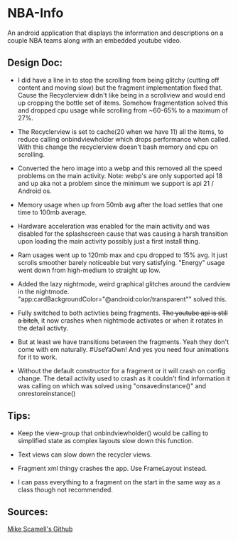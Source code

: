 # NBA-Info
An android application that displays the information and descriptions on a couple NBA teams along with an embedded youtube video.

## Design Doc:
- I did have a line in to stop the scrolling from being glitchy (cutting off content and moving slow) but the fragment implementation fixed that. Cause the Recyclerview didn't like being in a scrollview and would end up cropping the bottle set of items. Somehow fragmentation solved this and dropped cpu usage while scrolling from ~60-65% to a maximum of 27%.

- The Recyclerview is set to cache(20 when we have 11) all the items, to reduce calling onbindviewholder which drops performance when called. With this change the recyclerview doesn't bash memory and cpu on scrolling.

- Converted the hero image into a webp and this removed all the speed problems on the main activity.
Note: webp's are only supported api 18 and up aka not a problem since the minimum we support is api 21 / Android os.

- Memory usage when up from 50mb avg after the load settles that one time to 100mb average.

- Hardware acceleration was enabled for the main activity and was disabled for the splashscreen cause that was causing a harsh transition upon loading the main activity possibly just a first install thing.

- Ram usages went up to 120mb max and cpu dropped to 15% avg. It just scrolls smoother barely noticeable but very satisfying.
"Energy" usage went down from high-medium to straight up low.


- Added the lazy nightmode, weird graphical glitches around the cardview in the nightmode.
"app:cardBackgroundColor="@android:color/transparent"" solved this.

- Fully switched to both activties being fragments. ~~The youtube api is still a bitch~~, it now crashes when nightmode activates or when it rotates in the detail activty.
- But at least we have transitions between the fragments. Yeah they don't come with em naturally. #UseYaOwn!
And yes you need four animations for it to work.

- Without the default constructor for a fragment or it will crash on config change. The detail activity used to crash as it couldn't find information it was calling on which was solved using "onsavedinstance()" and onrestoreinstance()

## Tips:
- Keep the view-group that onbindviewholder() would be calling to simplified state as complex layouts slow down this function.

- Text views can slow down the recycler views.

- Fragment xml thingy crashes the app. Use FrameLayout instead.

- I can pass everything to a fragment on the start in the same way as a class though not recommended.

## Sources:
[Mike Scamell's Github](https://github.com/mikescamell/shared-element-transitions)
